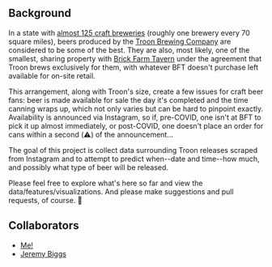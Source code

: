 ## Background

In a state with [almost 125 craft breweries](https://newjerseycraftbeer.com/new-jersey-breweries/) (roughly one brewery every 70 square miles), beers produced by the [Troon Brewing Company](https://www.instagram.com/troonbrewing/) are considered to be some of the best.  They are also, most likely, one of the smallest, sharing property with [Brick Farm Tavern](https://brickfarmtavern.com/) under the agreement that Troon brews exclusively for them, with whatever BFT doesn't purchase left available for on-site retail.

This arrangement, along with Troon's size, create a few issues for craft beer fans: beer is made available for sale the day it's completed and the time canning wraps up, which not only varies but can be hard to pinpoint exactly.  Availability is announced via Instagram, so if, pre-COVID, one isn't at BFT to pick it up almost immediately, or post-COVID, one doesn't place an order for cans within a second (:warning:) of the announcement...

The goal of this project is collect data surrounding Troon releases scraped from Instagram and to attempt to predict when--date and time--how much, and possibly what type of beer will be released.

Please feel free to explore what's here so far and view the data/features/visualizations.  And please make suggestions and pull requests, of course. :beers:

## Collaborators

* [Me!](https://github.com/dmnapolitano)
* [Jeremy Biggs](https://github.com/jbiggsets)